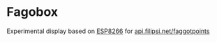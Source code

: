 # Fagobox
Experimental display based on [ESP8266](https://en.wikipedia.org/wiki/ESP8266) for [api.filipsi.net/faggotpoints](http://api.filipsi.net/view/faggotpoints/)
